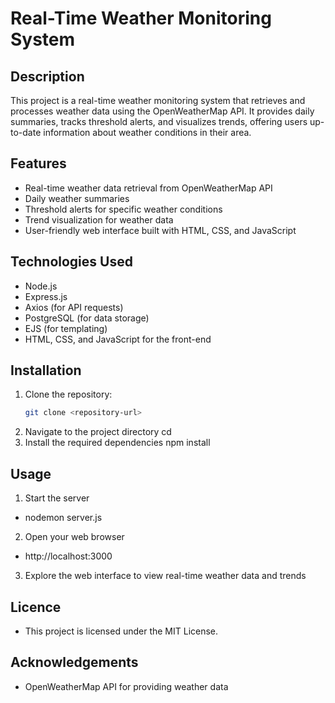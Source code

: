 # Real-Time Weather Monitoring System

## Description
This project is a real-time weather monitoring system that retrieves and processes weather data using the OpenWeatherMap API. It provides daily summaries, tracks threshold alerts, and visualizes trends, offering users up-to-date information about weather conditions in their area.

## Features
- Real-time weather data retrieval from OpenWeatherMap API
- Daily weather summaries
- Threshold alerts for specific weather conditions
- Trend visualization for weather data
- User-friendly web interface built with HTML, CSS, and JavaScript

## Technologies Used
- Node.js
- Express.js
- Axios (for API requests)
- PostgreSQL (for data storage)
- EJS (for templating)
- HTML, CSS, and JavaScript for the front-end

## Installation
1. Clone the repository:
   ```bash
   git clone <repository-url>
2. Navigate to the project directory
   cd <project-directory>
3. Install the required dependencies
   npm install

## Usage

1. Start the server
- nodemon server.js
2. Open your web browser
- http://localhost:3000

3. Explore the web interface to view real-time weather data and trends

## Licence
- This project is licensed under the MIT License.

## Acknowledgements
- OpenWeatherMap API for providing weather data
